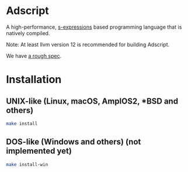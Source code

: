 # Adscript
A high-performance, [s-expressions](https://en.wikipedia.org/wiki/S-expression)
based programming language that is natively compiled.

Note: At least llvm version 12 is recommended for building Adscript.

We have [a rough spec](SPEC.md).

# Installation
## UNIX-like (Linux, macOS, AmplOS2, \*BSD and others)
```sh
make install
```

## DOS-like (Windows and others) (not implemented yet)
```sh
make install-win
```
